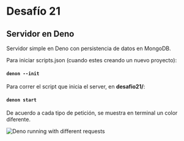 # Desafío 21

## Servidor en Deno

Servidor simple en Deno con persistencia de datos en MongoDB.

Para iniciar scripts.json (cuando estes creando un nuevo proyecto):

#### `denon --init`

Para correr el script que inicia el server, en **desafio21/**:

#### `denon start`

De acuerdo a cada tipo de petición, se muestra en terminal un color diferente.

<img src="../Desafio24/denoRunning.png" alt="Deno running with different requests"/>
